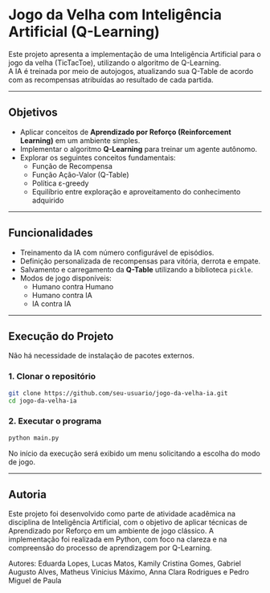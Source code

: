 # Jogo da Velha com Inteligência Artificial (Q-Learning)

Este projeto apresenta a implementação de uma Inteligência Artificial para o jogo da velha (TicTacToe), utilizando o algoritmo de Q-Learning.  
A IA é treinada por meio de autojogos, atualizando sua Q-Table de acordo com as recompensas atribuídas ao resultado de cada partida.

---

## Objetivos

- Aplicar conceitos de **Aprendizado por Reforço (Reinforcement Learning)** em um ambiente simples.  
- Implementar o algoritmo **Q-Learning** para treinar um agente autônomo.  
- Explorar os seguintes conceitos fundamentais:
  - Função de Recompensa
  - Função Ação-Valor (Q-Table)
  - Política ε-greedy
  - Equilíbrio entre exploração e aproveitamento do conhecimento adquirido

---

## Funcionalidades

- Treinamento da IA com número configurável de episódios.  
- Definição personalizada de recompensas para vitória, derrota e empate.  
- Salvamento e carregamento da **Q-Table** utilizando a biblioteca `pickle`.  
- Modos de jogo disponíveis:
  - Humano contra Humano
  - Humano contra IA
  - IA contra IA

---

## Execução do Projeto
Não há necessidade de instalação de pacotes externos.

### 1. Clonar o repositório
```bash
git clone https://github.com/seu-usuario/jogo-da-velha-ia.git
cd jogo-da-velha-ia
```

### 2. Executar o programa
```bash
python main.py
```
No início da execução será exibido um menu solicitando a escolha do modo de jogo.

---

## Autoria
Este projeto foi desenvolvido como parte de atividade acadêmica na disciplina de Inteligência Artificial, com o objetivo de aplicar técnicas de Aprendizado por Reforço em um ambiente de jogo clássico. A implementação foi realizada em Python, com foco na clareza e na compreensão do processo de aprendizagem por Q-Learning.

Autores: Eduarda Lopes, Lucas Matos, Kamily Cristina Gomes, Gabriel Augusto Alves, Matheus Vinicius Máximo, Anna Clara Rodrigues e Pedro Miguel de Paula